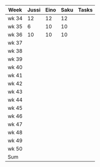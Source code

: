 |Week |Jussi | Eino | Saku | Tasks |
|-----|------|-----|------|------|
|wk 34|12|12|12||
|wk 35|6|10|10||
|wk 36|10|10|10|| 
|wk 37|||||
|wk 38|||||
|wk 39|||||
|wk 40|||||
|wk 41|||||
|wk 42|||||
|wk 43|||||
|wk 44|||||
|wk 45|||||
|wk 46|||||
|wk 47|||||
|wk 48|||||
|wk 49|||||
|wk 50|||||
|Sum  |||||
